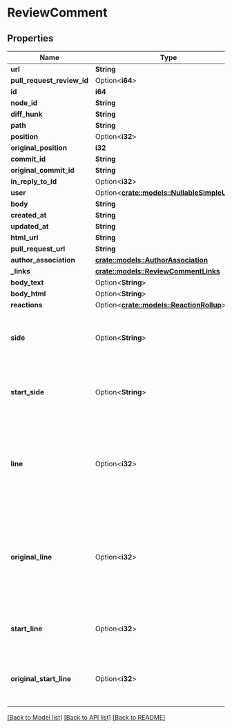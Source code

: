 # ReviewComment

## Properties

Name | Type | Description | Notes
------------ | ------------- | ------------- | -------------
**url** | **String** |  | 
**pull_request_review_id** | Option<**i64**> |  | 
**id** | **i64** |  | 
**node_id** | **String** |  | 
**diff_hunk** | **String** |  | 
**path** | **String** |  | 
**position** | Option<**i32**> |  | 
**original_position** | **i32** |  | 
**commit_id** | **String** |  | 
**original_commit_id** | **String** |  | 
**in_reply_to_id** | Option<**i32**> |  | [optional]
**user** | Option<[**crate::models::NullableSimpleUser**](nullable-simple-user.md)> |  | 
**body** | **String** |  | 
**created_at** | **String** |  | 
**updated_at** | **String** |  | 
**html_url** | **String** |  | 
**pull_request_url** | **String** |  | 
**author_association** | [**crate::models::AuthorAssociation**](author-association.md) |  | 
**_links** | [**crate::models::ReviewCommentLinks**](review_comment__links.md) |  | 
**body_text** | Option<**String**> |  | [optional]
**body_html** | Option<**String**> |  | [optional]
**reactions** | Option<[**crate::models::ReactionRollup**](reaction-rollup.md)> |  | [optional]
**side** | Option<**String**> | The side of the first line of the range for a multi-line comment. | [optional][default to Right]
**start_side** | Option<**String**> | The side of the first line of the range for a multi-line comment. | [optional][default to Right]
**line** | Option<**i32**> | The line of the blob to which the comment applies. The last line of the range for a multi-line comment | [optional]
**original_line** | Option<**i32**> | The original line of the blob to which the comment applies. The last line of the range for a multi-line comment | [optional]
**start_line** | Option<**i32**> | The first line of the range for a multi-line comment. | [optional]
**original_start_line** | Option<**i32**> | The original first line of the range for a multi-line comment. | [optional]

[[Back to Model list]](../README.md#documentation-for-models) [[Back to API list]](../README.md#documentation-for-api-endpoints) [[Back to README]](../README.md)



